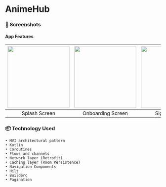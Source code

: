 # AnimeHub
### 📱 Screenshots
#### App Features
| <img src="screenshot/sc_1.jpg" width="200"/> | <img src="screenshot/sc_2.jpg" width="200"/> | <img src="screenshot/sc_3.jpg" width="200"/> | <img src="screenshot/sc_4.jpg" width="200"/> | <img src="screenshot/sc_5.jpg" width="200"/>| <img src="screenshot/sc_6.jpg" width="200"/>
|:---:|:---:|:---:|:---:|:---:|:---:|
|Splash Screen| Onboarding Screen| Sign In Screen| Sign Up Screen| Recipe List Screen|Recipe Details Screen|
### 📦 Technology Used
    • MVI architectural pattern
    • Kotlin
    • Coroutines
    • Flows and channels
    • Network layer (Retrofit)
    • Caching layer (Room Persistence)
    • Navigation Components
    • Hilt
    • BuildSrc
    • Pagination 
    
  
